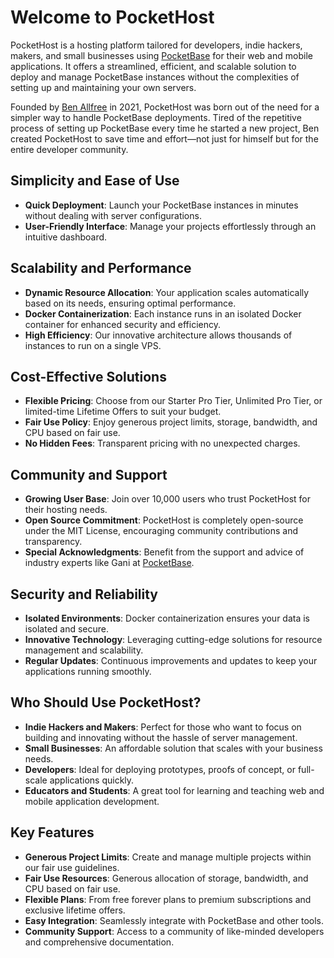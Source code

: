 # Welcome to PocketHost

PocketHost is a hosting platform tailored for developers, indie hackers, makers, and small businesses using [PocketBase](https://pocketbase.io/) for their web and mobile applications. It offers a streamlined, efficient, and scalable solution to deploy and manage PocketBase instances without the complexities of setting up and maintaining your own servers.

Founded by [Ben Allfree](https://github.com/benallfree) in 2021, PocketHost was born out of the need for a simpler way to handle PocketBase deployments. Tired of the repetitive process of setting up PocketBase every time he started a new project, Ben created PocketHost to save time and effort—not just for himself but for the entire developer community.

## **Simplicity and Ease of Use**

- **Quick Deployment**: Launch your PocketBase instances in minutes without dealing with server configurations.
- **User-Friendly Interface**: Manage your projects effortlessly through an intuitive dashboard.

## **Scalability and Performance**

- **Dynamic Resource Allocation**: Your application scales automatically based on its needs, ensuring optimal performance.
- **Docker Containerization**: Each instance runs in an isolated Docker container for enhanced security and efficiency.
- **High Efficiency**: Our innovative architecture allows thousands of instances to run on a single VPS.

## **Cost-Effective Solutions**

- **Flexible Pricing**: Choose from our Starter Pro Tier, Unlimited Pro Tier, or limited-time Lifetime Offers to suit your budget.
- **Fair Use Policy**: Enjoy generous project limits, storage, bandwidth, and CPU based on fair use.
- **No Hidden Fees**: Transparent pricing with no unexpected charges.

## **Community and Support**

- **Growing User Base**: Join over 10,000 users who trust PocketHost for their hosting needs.
- **Open Source Commitment**: PocketHost is completely open-source under the MIT License, encouraging community contributions and transparency.
- **Special Acknowledgments**: Benefit from the support and advice of industry experts like Gani at [PocketBase](https://pocketbase.io/).

## **Security and Reliability**

- **Isolated Environments**: Docker containerization ensures your data is isolated and secure.
- **Innovative Technology**: Leveraging cutting-edge solutions for resource management and scalability.
- **Regular Updates**: Continuous improvements and updates to keep your applications running smoothly.

## Who Should Use PocketHost?

- **Indie Hackers and Makers**: Perfect for those who want to focus on building and innovating without the hassle of server management.
- **Small Businesses**: An affordable solution that scales with your business needs.
- **Developers**: Ideal for deploying prototypes, proofs of concept, or full-scale applications quickly.
- **Educators and Students**: A great tool for learning and teaching web and mobile application development.

## Key Features

- **Generous Project Limits**: Create and manage multiple projects within our fair use guidelines.
- **Fair Use Resources**: Generous allocation of storage, bandwidth, and CPU based on fair use.
- **Flexible Plans**: From free forever plans to premium subscriptions and exclusive lifetime offers.
- **Easy Integration**: Seamlessly integrate with PocketBase and other tools.
- **Community Support**: Access to a community of like-minded developers and comprehensive documentation.
